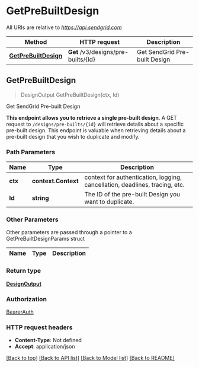 # GetPreBuiltDesign

All URIs are relative to *https://api.sendgrid.com*

Method | HTTP request | Description
------------- | ------------- | -------------
[**GetPreBuiltDesign**](GetPreBuiltDesign.md#GetPreBuiltDesign) | **Get** /v3/designs/pre-builts/{Id} | Get SendGrid Pre-built Design



## GetPreBuiltDesign

> DesignOutput GetPreBuiltDesign(ctx, Id)

Get SendGrid Pre-built Design

**This endpoint allows you to retrieve a single pre-built design**.  A GET request to `/designs/pre-builts/{id}` will retrieve details about a specific pre-built design.  This endpoint is valuable when retrieving details about a pre-built design that you wish to duplicate and modify.

### Path Parameters


Name | Type | Description
------------- | ------------- | -------------
**ctx** | **context.Context** | context for authentication, logging, cancellation, deadlines, tracing, etc.
**Id** | **string** | The ID of the pre-built Design you want to duplicate.

### Other Parameters

Other parameters are passed through a pointer to a GetPreBuiltDesignParams struct


Name | Type | Description
------------- | ------------- | -------------

### Return type

[**DesignOutput**](DesignOutput.md)

### Authorization

[BearerAuth](../README.md#BearerAuth)

### HTTP request headers

- **Content-Type**: Not defined
- **Accept**: application/json

[[Back to top]](#) [[Back to API list]](../README.md#documentation-for-api-endpoints)
[[Back to Model list]](../README.md#documentation-for-models)
[[Back to README]](../README.md)

